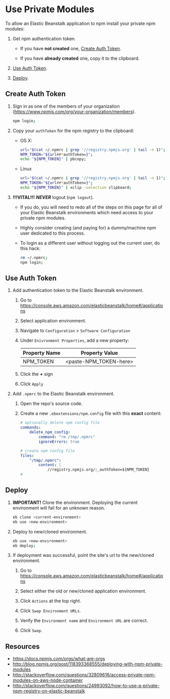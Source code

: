 # Use Private Modules
To allow an Elastic Beanstalk application to npm install your private npm modules:

1. Get npm authentication token.

    * If you have **not created** one, [Create Auth Token](#create-auth-token).

    * If you have **already created** one, copy it to the clipboard.

2. [Use Auth Token](use-auth-token).

3. [Deploy](deploy).

## Create Auth Token

1. Sign in as one of the members of your organization (https://www.npmjs.com/org/your-organization/members).

    ```bash
    npm login;
    ```

2. Copy your `authToken` for the npm registry to the clipboard:

    * OS X:

        ```bash
        url="$(cat ~/.npmrc | grep '//registry.npmjs.org' | tail -n 1)";
        NPM_TOKEN="${url##*authToken=}";
        echo "${NPM_TOKEN}" | pbcopy;
        ```

    * Linux

        ```bash
        url="$(cat ~/.npmrc | grep '//registry.npmjs.org' | tail -n 1)";
        NPM_TOKEN="${url##*authToken=}";
        echo "${NPM_TOKEN}" | xclip -selection clipboard;
        ```

3. **!!!VITAL!!!** ***NEVER*** logout (`npm logout`).

    * If you do, you will need to redo all of the steps on this page for all of your Elastic Beanstalk environments which need access to your private npm modules.

    * Highly consider creating (and paying for) a dummy/machine npm user dedicated to this process.

    * To login as a different user without logging out the current user, do this hack:

        ```bash
        rm ~/.npmrc;
        npm login;
        ```

## Use Auth Token

1. Add authentication token to the Elastic Beanstalk environment.

    1. Go to https://console.aws.amazon.com/elasticbeanstalk/home#/applications

    2. Select application environment.

    3. Navigate to `Configuration` > `Software Configuration`

    4. Under `Enivronment Properties`, add a new property:

        | Property Name  | Property Value           |
        | -------------- | --------------           |
        | NPM_TOKEN      | \<paste-NPM_TOKEN-here\> |

    5. Click the **+** sign

    6. Click `Apply`

2. Add `.npmrc` to the Elastic Beanstalk environment.

    1. Open the repo's source code.

    2. Create a new `.ebextensions/npm.config` file with this **exact** content:

        ```yaml
        # optionally delete npm config file
        commands:
            delete_npm_config:
                command: "rm /tmp/.npmrc"
                ignoreErrors: true

        # create npm config file
        files:
            "/tmp/.npmrc":
                content: |
                    //registry.npmjs.org/:_authToken=${NPM_TOKEN}
        #
        ```

## Deploy
  
1. **IMPORTANT!** Clone the environment. Deploying the current environment will fail for an unknown reason.

    ```bash
    eb clone <current-environment>
    eb use <new-environment>
    ```

2. Deploy to new/cloned environment.

    ```bash
    eb use <new-environment>
    eb deploy;
    ```

3. If deployment was successful, point the site's url to the new/cloned environment.

    1. Go to https://console.aws.amazon.com/elasticbeanstalk/home#/applications

    2. Select either the old or new/cloned application environment.

    3. Click `Actions` at the top right.

    4. Click `Swap Environment URLs`.

    5. Verify the `Environment name` and `Environment URL` are correct.

    6. Click `Swap`.

## Resources
* https://docs.npmjs.com/orgs/what-are-orgs
* http://blog.npmjs.org/post/118393368555/deploying-with-npm-private-modules
* http://stackoverflow.com/questions/32809616/access-private-npm-modules-on-aws-node-container
* http://stackoverflow.com/questions/24993092/how-to-use-a-private-npm-registry-on-elastic-beanstalk
